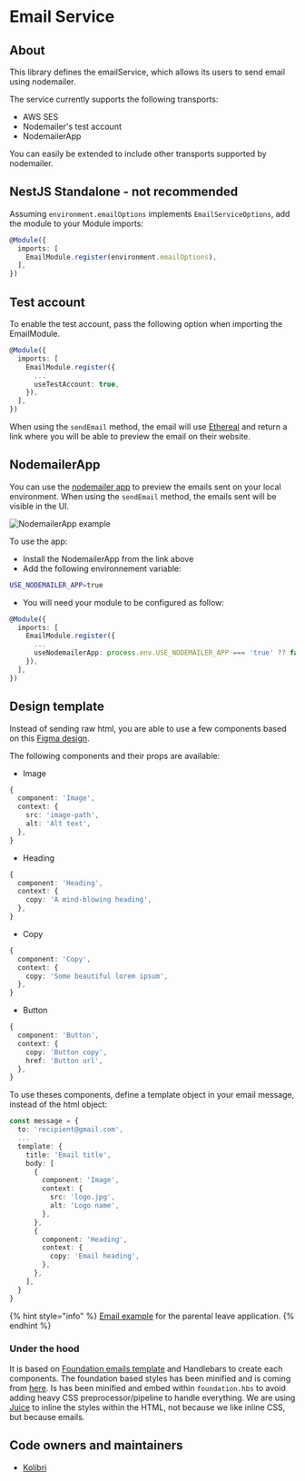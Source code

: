 # Email Service

## About

This library defines the emailService, which allows its users to send email using nodemailer.

The service currently supports the following transports:

- AWS SES
- Nodemailer's test account
- NodemailerApp

You can easily be extended to include other transports supported by nodemailer.

## NestJS Standalone - not recommended

Assuming `environment.emailOptions` implements `EmailServiceOptions`, add the module to your Module imports:

```typescript
@Module({
  imports: [
    EmailModule.register(environment.emailOptions),
  ],
})
```

## Test account

To enable the test account, pass the following option when importing the EmailModule.

```typescript
@Module({
  imports: [
    EmailModule.register({
      ...
      useTestAccount: true,
    }),
  ],
})
```

When using the `sendEmail` method, the email will use [Ethereal](https://ethereal.email/) and return a link where you will be able to preview the email on their website.

## NodemailerApp

You can use the [nodemailer app](https://nodemailer.com/app/) to preview the emails sent on your local environment. When using the `sendEmail` method, the emails sent will be visible in the UI.

![NodemailerApp example](https://user-images.githubusercontent.com/937328/123276714-f310b800-d4f4-11eb-88ad-1299ae7f75f5.png)

To use the app:

- Install the NodemailerApp from the link above
- Add the following environnement variable:

```bash
USE_NODEMAILER_APP=true
```

- You will need your module to be configured as follow:

```typescript
@Module({
  imports: [
    EmailModule.register({
      ...
      useNodemailerApp: process.env.USE_NODEMAILER_APP === 'true' ?? false,
    }),
  ],
})
```

## Design template

Instead of sending raw html, you are able to use a few components based on this [Figma design](https://www.figma.com/file/ine6cGn7cnrJJK43fzUZTF/Templates-%2F-h%C3%B6nnunarkerfi-fyrir-ums%C3%B3knir?node-id=1258%3A24214).

The following components and their props are available:

- Image

```typescript
{
  component: 'Image',
  context: {
    src: 'image-path',
    alt: 'Alt text',
  },
}
```

- Heading

```typescript
{
  component: 'Heading',
  context: {
    copy: 'A mind-blowing heading',
  },
}
```

- Copy

```typescript
{
  component: 'Copy',
  context: {
    copy: 'Some beautiful lorem ipsum',
  },
}
```

- Button

```typescript
{
  component: 'Button',
  context: {
    copy: 'Button copy',
    href: 'Button url',
  },
}
```

To use theses components, define a template object in your email message, instead of the html object:

```typescript
const message = {
  to: 'recipient@gmail.com',
  ...
  template: {
    title: 'Email title',
    body: [
      {
        component: 'Image',
        context: {
          src: 'logo.jpg',
          alt: 'Logo name',
        },
      },
      {
        component: 'Heading',
        context: {
          copy: 'Email heading',
        },
      },
    ],
  }
}
```

{% hint style="info" %}
[Email example](https://github.com/island-is/island.is/blob/main/libs/application/template-api-modules/src/lib/modules/templates/parental-leave/emailGenerators/assignEmployerEmail.ts) for the parental leave application.
{% endhint %}

### Under the hood

It is based on [Foundation emails template](https://github.com/foundation/foundation-emails) and Handlebars to create each components. The foundation based styles has been minified and is coming from [here](https://github.com/jeremybarbet/foundation-emails/tree/master). Is has been minified and embed within `foundation.hbs` to avoid adding heavy CSS preprocessor/pipeline to handle everything. We are using [Juice](https://github.com/Automattic/juice) to inline the styles within the HTML, not because we like inline CSS, but because emails.

## Code owners and maintainers

- [Kolibri](https://github.com/orgs/island-is/teams/kolibri/members)

